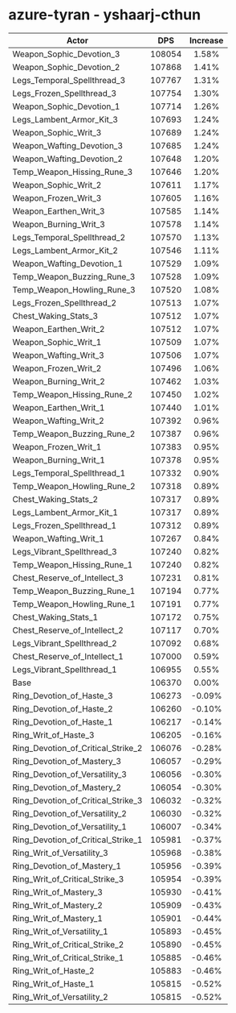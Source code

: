 # azure-tyran - yshaarj-cthun
| Actor | DPS | Increase |
|---|:---:|:---:|
|Weapon_Sophic_Devotion_3|108054|1.58%|
|Weapon_Sophic_Devotion_2|107868|1.41%|
|Legs_Temporal_Spellthread_3|107767|1.31%|
|Legs_Frozen_Spellthread_3|107754|1.30%|
|Weapon_Sophic_Devotion_1|107714|1.26%|
|Legs_Lambent_Armor_Kit_3|107693|1.24%|
|Weapon_Sophic_Writ_3|107689|1.24%|
|Weapon_Wafting_Devotion_3|107685|1.24%|
|Weapon_Wafting_Devotion_2|107648|1.20%|
|Temp_Weapon_Hissing_Rune_3|107646|1.20%|
|Weapon_Sophic_Writ_2|107611|1.17%|
|Weapon_Frozen_Writ_3|107605|1.16%|
|Weapon_Earthen_Writ_3|107585|1.14%|
|Weapon_Burning_Writ_3|107578|1.14%|
|Legs_Temporal_Spellthread_2|107570|1.13%|
|Legs_Lambent_Armor_Kit_2|107546|1.11%|
|Weapon_Wafting_Devotion_1|107529|1.09%|
|Temp_Weapon_Buzzing_Rune_3|107528|1.09%|
|Temp_Weapon_Howling_Rune_3|107520|1.08%|
|Legs_Frozen_Spellthread_2|107513|1.07%|
|Chest_Waking_Stats_3|107512|1.07%|
|Weapon_Earthen_Writ_2|107512|1.07%|
|Weapon_Sophic_Writ_1|107509|1.07%|
|Weapon_Wafting_Writ_3|107506|1.07%|
|Weapon_Frozen_Writ_2|107496|1.06%|
|Weapon_Burning_Writ_2|107462|1.03%|
|Temp_Weapon_Hissing_Rune_2|107450|1.02%|
|Weapon_Earthen_Writ_1|107440|1.01%|
|Weapon_Wafting_Writ_2|107392|0.96%|
|Temp_Weapon_Buzzing_Rune_2|107387|0.96%|
|Weapon_Frozen_Writ_1|107383|0.95%|
|Weapon_Burning_Writ_1|107378|0.95%|
|Legs_Temporal_Spellthread_1|107332|0.90%|
|Temp_Weapon_Howling_Rune_2|107318|0.89%|
|Chest_Waking_Stats_2|107317|0.89%|
|Legs_Lambent_Armor_Kit_1|107317|0.89%|
|Legs_Frozen_Spellthread_1|107312|0.89%|
|Weapon_Wafting_Writ_1|107267|0.84%|
|Legs_Vibrant_Spellthread_3|107240|0.82%|
|Temp_Weapon_Hissing_Rune_1|107240|0.82%|
|Chest_Reserve_of_Intellect_3|107231|0.81%|
|Temp_Weapon_Buzzing_Rune_1|107194|0.77%|
|Temp_Weapon_Howling_Rune_1|107191|0.77%|
|Chest_Waking_Stats_1|107172|0.75%|
|Chest_Reserve_of_Intellect_2|107117|0.70%|
|Legs_Vibrant_Spellthread_2|107092|0.68%|
|Chest_Reserve_of_Intellect_1|107000|0.59%|
|Legs_Vibrant_Spellthread_1|106955|0.55%|
|Base|106370|0.00%|
|Ring_Devotion_of_Haste_3|106273|-0.09%|
|Ring_Devotion_of_Haste_2|106260|-0.10%|
|Ring_Devotion_of_Haste_1|106217|-0.14%|
|Ring_Writ_of_Haste_3|106205|-0.16%|
|Ring_Devotion_of_Critical_Strike_2|106076|-0.28%|
|Ring_Devotion_of_Mastery_3|106057|-0.29%|
|Ring_Devotion_of_Versatility_3|106056|-0.30%|
|Ring_Devotion_of_Mastery_2|106054|-0.30%|
|Ring_Devotion_of_Critical_Strike_3|106032|-0.32%|
|Ring_Devotion_of_Versatility_2|106030|-0.32%|
|Ring_Devotion_of_Versatility_1|106007|-0.34%|
|Ring_Devotion_of_Critical_Strike_1|105981|-0.37%|
|Ring_Writ_of_Versatility_3|105968|-0.38%|
|Ring_Devotion_of_Mastery_1|105956|-0.39%|
|Ring_Writ_of_Critical_Strike_3|105954|-0.39%|
|Ring_Writ_of_Mastery_3|105930|-0.41%|
|Ring_Writ_of_Mastery_2|105909|-0.43%|
|Ring_Writ_of_Mastery_1|105901|-0.44%|
|Ring_Writ_of_Versatility_1|105893|-0.45%|
|Ring_Writ_of_Critical_Strike_2|105890|-0.45%|
|Ring_Writ_of_Critical_Strike_1|105885|-0.46%|
|Ring_Writ_of_Haste_2|105883|-0.46%|
|Ring_Writ_of_Haste_1|105815|-0.52%|
|Ring_Writ_of_Versatility_2|105815|-0.52%|
